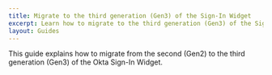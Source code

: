 ```yaml
---
title: Migrate to the third generation (Gen3) of the Sign-In Widget
excerpt: Learn how to migrate to the third generation (Gen3) of the Sign-In Widget.
layout: Guides
---
```

<ApiLifecycle access="ie" />

This guide explains how to migrate from the second (Gen2) to the third generation (Gen3) of the Okta Sign-In Widget.

